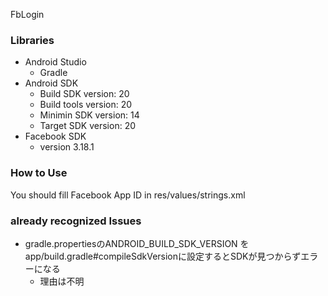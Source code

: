 FbLogin

### Libraries
- Android Studio
    - Gradle
- Android SDK
    - Build SDK version: 20
    - Build tools version: 20
    - Minimin SDK version: 14
    - Target SDK version: 20
- Facebook SDK
    - version 3.18.1


### How to Use
You should fill Facebook App ID in res/values/strings.xml

### already recognized Issues
- gradle.propertiesのANDROID_BUILD_SDK_VERSION をapp/build.gradle#compileSdkVersionに設定するとSDKが見つからずエラーになる
    - 理由は不明
